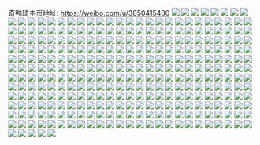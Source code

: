 奇鸭琦主页地址: https://weibo.com/u/3850415480 
![](https://wx4.sinaimg.cn/mw2000/e580ad78gy1h96nvju8ruj20u0140du0.jpg) 
![](https://wx4.sinaimg.cn/mw2000/e580ad78gy1h96nvlly0sj20u0140q9b.jpg) 
![](https://wx4.sinaimg.cn/mw2000/e580ad78gy1h96nvmbreij20u014047x.jpg) 
![](https://wx4.sinaimg.cn/mw2000/e580ad78gy1h89qop35spj22c0340npf.jpg) 
![](https://wx4.sinaimg.cn/mw2000/e580ad78gy1h83fx5p2r6j20u0140jtt.jpg) 
![](https://wx4.sinaimg.cn/mw2000/e580ad78gy1h83fy66raaj20m60rtadi.jpg) 
![](https://wx4.sinaimg.cn/mw2000/e580ad78gy1h80utp775jj20wi1ycnpd.jpg) 
![](https://wx4.sinaimg.cn/mw2000/e580ad78gy1h6x7vchrzij22c02qrb2a.jpg) 
![](https://wx4.sinaimg.cn/mw2000/e580ad78gy1h6x7vml0hbj22c02en1ky.jpg) 
![](https://wx4.sinaimg.cn/mw2000/e580ad78gy1h4600vrkcxj20ku0rsn5i.jpg) 
![](https://wx4.sinaimg.cn/mw2000/e580ad78gy1h4605p1fwzj22c0340kjm.jpg) 
![](https://wx4.sinaimg.cn/mw2000/e580ad78gy1h2hksyvmxdj20u00u07eo.jpg) 
![](https://wx4.sinaimg.cn/mw2000/e580ad78gy1h2hkszx5dcj20qs0t2zs4.jpg) 
![](https://wx4.sinaimg.cn/mw2000/e580ad78gy1h2hkswwyxqj20u00u0q43.jpg) 
![](https://wx4.sinaimg.cn/mw2000/e580ad78gy1h2hkt0p7hoj20u00u0gpw.jpg) 
![](https://wx4.sinaimg.cn/mw2000/e580ad78gy1h1sgtv43guj21400u07by.jpg) 
![](https://wx4.sinaimg.cn/mw2000/e580ad78gy1h1sgtu18h9j20u0140wpw.jpg) 
![](https://wx4.sinaimg.cn/mw2000/e580ad78gy1h1sgtw126dj20sg0lcn2k.jpg) 
![](https://wx4.sinaimg.cn/mw2000/e580ad78gy1h1sgtxnjfuj21400u0tn2.jpg) 
![](https://wx4.sinaimg.cn/mw2000/e580ad78gy1h1sgtyite7j20ty0yv79w.jpg) 
![](https://wx4.sinaimg.cn/mw2000/e580ad78gy1h1sgz6m1cej20u013g78i.jpg) 
![](https://wx4.sinaimg.cn/mw2000/e580ad78gy1h00s4avz8nj21400u00yk.jpg) 
![](https://wx4.sinaimg.cn/mw2000/e580ad78gy1h00s4bc8q4j214q0u0wm9.jpg) 
![](https://wx4.sinaimg.cn/mw2000/e580ad78gy1gzz56uwnosj20u0140dn8.jpg) 
![](https://wx4.sinaimg.cn/mw2000/e580ad78gy1gzz56ubveqj20u013c0zb.jpg) 
![](https://wx4.sinaimg.cn/mw2000/e580ad78gy1gzz56vgpe7j20u0140aby.jpg) 
![](https://wx4.sinaimg.cn/mw2000/e580ad78gy1gzz56w0ifej21400u0q9f.jpg) 
![](https://wx4.sinaimg.cn/mw2000/e580ad78gy1gzj0x0fas2j20u00u0n8j.jpg) 
![](https://wx4.sinaimg.cn/mw2000/e580ad78gy1gzj0yr7kw2j21400u0k0p.jpg) 
![](https://wx4.sinaimg.cn/mw2000/e580ad78gy1gyrpsaj02dj20u0140wjf.jpg) 
![](https://wx4.sinaimg.cn/mw2000/e580ad78gy1gyrpsbrzw9j20u014045r.jpg) 
![](https://wx4.sinaimg.cn/mw2000/e580ad78gy1gyrpscdkwfj20jq0ocgn7.jpg) 
![](https://wx4.sinaimg.cn/mw2000/e580ad78gy1gyrps8gxlyj21400u0gsc.jpg) 
![](https://wx4.sinaimg.cn/mw2000/e580ad78gy1gyrpsdwt32j20u014049k.jpg) 
![](https://wx4.sinaimg.cn/mw2000/e580ad78gy1gwuuz5xmdpj20u0140n4m.jpg) 
![](https://wx4.sinaimg.cn/mw2000/e580ad78gy1gwuuz6o64cj20u013z47e.jpg) 
![](https://wx4.sinaimg.cn/mw2000/e580ad78gy1gwuuz5foydj20u0140n8w.jpg) 
![](https://wx4.sinaimg.cn/mw2000/e580ad78gy1gwuuz83z52j20u0140kcm.jpg) 
![](https://wx4.sinaimg.cn/mw2000/e580ad78gy1gwii17qc4xj20u00u0ju9.jpg) 
![](https://wx4.sinaimg.cn/mw2000/e580ad78gy1gwii179w8aj20u00u0djc.jpg) 
![](https://wx4.sinaimg.cn/mw2000/e580ad78gy1gwii185zrxj20u010e75v.jpg) 
![](https://wx4.sinaimg.cn/mw2000/004czWXugy1gvprtdhf6mj62c0340u0y02.jpg) 
![](https://wx4.sinaimg.cn/mw2000/004czWXugy1gvprtg1a9ej62c02c01ky02.jpg) 
![](https://wx4.sinaimg.cn/mw2000/004czWXugy1gvprtinx79j62c0340hdu02.jpg) 
![](https://wx4.sinaimg.cn/mw2000/004czWXugy1gvprtku585j62c0340npd02.jpg) 
![](https://wx4.sinaimg.cn/mw2000/004czWXugy1gvprtmh9lxj62c02c0x6p02.jpg) 
![](https://wx4.sinaimg.cn/mw2000/004czWXugy1gvprtohoxvj61o0280e8102.jpg) 
![](https://wx4.sinaimg.cn/mw2000/004czWXugy1gvprtqpif8j62c02c0kjm02.jpg) 
![](https://wx4.sinaimg.cn/mw2000/004czWXugy1gvprttq3sbj62c02c0kjn02.jpg) 
![](https://wx4.sinaimg.cn/mw2000/004czWXugy1gvprtvdg4rj62c02c0u0x02.jpg) 
![](https://wx4.sinaimg.cn/mw2000/004czWXugy1gvprtwkee6j61sg1sg7md02.jpg) 
![](https://wx4.sinaimg.cn/mw2000/004czWXugy1gvprtytexfj62c03407wi02.jpg) 
![](https://wx4.sinaimg.cn/mw2000/004czWXugy1gurzq41fxwj62c02c04qs02.jpg) 
![](https://wx4.sinaimg.cn/mw2000/004czWXugy1gurzqb2wq6j62c02c01l002.jpg) 
![](https://wx4.sinaimg.cn/mw2000/004czWXugy1gurzr0awwgj62c02c01kz02.jpg) 
![](https://wx4.sinaimg.cn/mw2000/004czWXugy1gurzqjxmrrj61sc2dsnpg02.jpg) 
![](https://wx4.sinaimg.cn/mw2000/004czWXugy1gurzqrv3wpj61o0280x6q02.jpg) 
![](https://wx4.sinaimg.cn/mw2000/004czWXugy1gurzpxlxxaj61sc1sce8202.jpg) 
![](https://wx4.sinaimg.cn/mw2000/e580ad78gy1gtllra4xp3j22c02c0b29.jpg) 
![](https://wx4.sinaimg.cn/mw2000/e580ad78gy1gtllr8irjrj22c02c0qv5.jpg) 
![](https://wx4.sinaimg.cn/mw2000/e580ad78gy1gtllrc9um0j22c0340npe.jpg) 
![](https://wx4.sinaimg.cn/mw2000/e580ad78gy1gtllrdre96j22c02c0x6p.jpg) 
![](https://wx4.sinaimg.cn/mw2000/e580ad78ly1go3n4yli6pj22c02c0npf.jpg) 
![](https://wx4.sinaimg.cn/mw2000/e580ad78ly1go3n519z3mj22c02c0hdw.jpg) 
![](https://wx4.sinaimg.cn/mw2000/e580ad78ly1go3n521lzoj22c02c0b2c.jpg) 
![](https://wx4.sinaimg.cn/mw2000/e580ad78ly1go3n53ppofj22c02c0e84.jpg) 
![](https://wx4.sinaimg.cn/mw2000/e580ad78ly1go3n54hth9j22c02c0x6p.jpg) 
![](https://wx4.sinaimg.cn/mw2000/e580ad78ly1go3n55xqtnj22c02c07wk.jpg) 
![](https://wx4.sinaimg.cn/mw2000/e580ad78ly1go3n56utc8j21o0280u0y.jpg) 
![](https://wx4.sinaimg.cn/mw2000/e580ad78ly1go3n58qbltj22c02c07wj.jpg) 
![](https://wx4.sinaimg.cn/mw2000/e580ad78gy1gnqx0wc035j20u00u0agq.jpg) 
![](https://wx4.sinaimg.cn/mw2000/e580ad78gy1gnqx0x3c63j20u0140ahf.jpg) 
![](https://wx4.sinaimg.cn/mw2000/e580ad78gy1gnqx0y05yaj20u0140k7q.jpg) 
![](https://wx4.sinaimg.cn/mw2000/e580ad78gy1gnqx0yv7uaj20u00u010j.jpg) 
![](https://wx4.sinaimg.cn/mw2000/e580ad78gy1gnqx0zh8ptj20u00u07c5.jpg) 
![](https://wx4.sinaimg.cn/mw2000/e580ad78gy1gnqx11z92xj20u01szx6p.jpg) 
![](https://wx4.sinaimg.cn/mw2000/e580ad78gy1gnqx13p1nlj20u00u0dlf.jpg) 
![](https://wx4.sinaimg.cn/mw2000/e580ad78gy1gnqx16fr9gj20u01sznpd.jpg) 
![](https://wx4.sinaimg.cn/mw2000/e580ad78gy1gnqx1jwuguj20u00u0wrl.jpg) 
![](https://wx4.sinaimg.cn/mw2000/e580ad78gy1gnedwi0zu9j20u00u0n84.jpg) 
![](https://wx4.sinaimg.cn/mw2000/e580ad78gy1gn2turh5ewj21400u0woc.jpg) 
![](https://wx4.sinaimg.cn/mw2000/e580ad78gy1gn2tusb4cuj20u00u0guf.jpg) 
![](https://wx4.sinaimg.cn/mw2000/e580ad78gy1gmhyvqtkzyj20ux0u04b9.jpg) 
![](https://wx4.sinaimg.cn/mw2000/e580ad78gy1gmhyvrkskkj20u00u0gsc.jpg) 
![](https://wx4.sinaimg.cn/mw2000/e580ad78gy1gmhyvs5n7yj20u00u0dlm.jpg) 
![](https://wx4.sinaimg.cn/mw2000/e580ad78gy1gmhyvsn3bwj20u00u0tdw.jpg) 
![](https://wx4.sinaimg.cn/mw2000/e580ad78gy1gmhyvt2yiaj20u00u0gsa.jpg) 
![](https://wx4.sinaimg.cn/mw2000/e580ad78gy1gmhyvtgx0jj20tv0onq5i.jpg) 
![](https://wx4.sinaimg.cn/mw2000/e580ad78gy1gm1uez8n5aj21400u0gyj.jpg) 
![](https://wx4.sinaimg.cn/mw2000/e580ad78gy1gm1uf03r7tj20u00u0wqg.jpg) 
![](https://wx4.sinaimg.cn/mw2000/e580ad78gy1gm1uexawrij20v40u0470.jpg) 
![](https://wx4.sinaimg.cn/mw2000/e580ad78gy1gm1uf0nrxjj21400u0jvx.jpg) 
![](https://wx4.sinaimg.cn/mw2000/e580ad78gy1glx6idma5dj20u00u0n75.jpg) 
![](https://wx4.sinaimg.cn/mw2000/e580ad78gy1glx6iehu96j20u00u0gxa.jpg) 
![](https://wx4.sinaimg.cn/mw2000/e580ad78gy1gluwdskmmuj20u00u0jx8.jpg) 
![](https://wx4.sinaimg.cn/mw2000/e580ad78gy1gluwakhpx9j20zf0u07bc.jpg) 
![](https://wx4.sinaimg.cn/mw2000/e580ad78gy1gluwakyy7bj21400u044q.jpg) 
![](https://wx4.sinaimg.cn/mw2000/e580ad78gy1gluwaljip3j20u00u0tjh.jpg) 
![](https://wx4.sinaimg.cn/mw2000/e580ad78gy1gluwam54sxj213w0sgjz0.jpg) 
![](https://wx4.sinaimg.cn/mw2000/e580ad78gy1gluwammiwvj20pn0no0u3.jpg) 
![](https://wx4.sinaimg.cn/mw2000/e580ad78gy1glt6zb5cebj20u00u0gwy.jpg) 
![](https://wx4.sinaimg.cn/mw2000/e580ad78gy1glt6zc4dxej20u00u049z.jpg) 
![](https://wx4.sinaimg.cn/mw2000/e580ad78gy1glt6zcx4hsj20u00u0k3m.jpg) 
![](https://wx4.sinaimg.cn/mw2000/e580ad78gy1glt6zfqag2j20u00u0wq7.jpg) 
![](https://wx4.sinaimg.cn/mw2000/e580ad78gy1glt6zhjr3yj20u00u0dsx.jpg) 
![](https://wx4.sinaimg.cn/mw2000/e580ad78gy1glt6zjirtmj20u00u0an2.jpg) 
![](https://wx4.sinaimg.cn/mw2000/e580ad78gy1glt6zxlzhbj20u01sznpi.jpg) 
![](https://wx4.sinaimg.cn/mw2000/e580ad78gy1glt6zagxvij20u01szx6t.jpg) 
![](https://wx4.sinaimg.cn/mw2000/e580ad78gy1glt6zyicnkj20u00u00xf.jpg) 
![](https://wx4.sinaimg.cn/mw2000/e580ad78gy1glqupj6vdfj20u00u043x.jpg) 
![](https://wx4.sinaimg.cn/mw2000/e580ad78gy1glqupjrw5fj20u00u0tge.jpg) 
![](https://wx4.sinaimg.cn/mw2000/e580ad78gy1glqupkga0rj20u00u0gx8.jpg) 
![](https://wx4.sinaimg.cn/mw2000/e580ad78gy1glqupl1r2mj20u00u0aep.jpg) 
![](https://wx4.sinaimg.cn/mw2000/e580ad78gy1glqupln8kxj20u00u0443.jpg) 
![](https://wx4.sinaimg.cn/mw2000/e580ad78gy1glqupilr4aj20u00u0q9o.jpg) 
![](https://wx4.sinaimg.cn/mw2000/e580ad78gy1glqupm47nvj20u00u0n10.jpg) 
![](https://wx4.sinaimg.cn/mw2000/e580ad78gy1glqupn8losj20u00u07bv.jpg) 
![](https://wx4.sinaimg.cn/mw2000/e580ad78gy1glqurdbwe9j20u00u0k41.jpg) 
![](https://wx4.sinaimg.cn/mw2000/e580ad78gy1glmtgxafq6j20u00u0dnt.jpg) 
![](https://wx4.sinaimg.cn/mw2000/e580ad78gy1glmth0yjraj20u00u0aj9.jpg) 
![](https://wx4.sinaimg.cn/mw2000/e580ad78gy1glmth6t1kdj21400u0aip.jpg) 
![](https://wx4.sinaimg.cn/mw2000/e580ad78gy1glmtgv8w0xj21400u0tga.jpg) 
![](https://wx4.sinaimg.cn/mw2000/e580ad78gy1glmtgyn5nqj20u00u0aed.jpg) 
![](https://wx4.sinaimg.cn/mw2000/e580ad78gy1glmth5c25bj20u00u0q9u.jpg) 
![](https://wx4.sinaimg.cn/mw2000/e580ad78gy1glmth2m6p8j20u00u0gqb.jpg) 
![](https://wx4.sinaimg.cn/mw2000/e580ad78gy1glmth3twwyj20u00u0ag4.jpg) 
![](https://wx4.sinaimg.cn/mw2000/e580ad78gy1glmth7ngmij20u00u0djn.jpg) 
![](https://wx4.sinaimg.cn/mw2000/e580ad78gy1glizak7kc9j213y0u0ao3.jpg) 
![](https://wx4.sinaimg.cn/mw2000/e580ad78gy1glizakwp8mj20u00u07c6.jpg) 
![](https://wx4.sinaimg.cn/mw2000/e580ad78gy1glizam80g1j20u00u0jwg.jpg) 
![](https://wx4.sinaimg.cn/mw2000/e580ad78gy1glizaoygfjj20u00u0442.jpg) 
![](https://wx4.sinaimg.cn/mw2000/e580ad78gy1glizatk909j20u00u0wjz.jpg) 
![](https://wx4.sinaimg.cn/mw2000/e580ad78gy1glizahg16ej20u00u0qdo.jpg) 
![](https://wx4.sinaimg.cn/mw2000/e580ad78gy1glizazic8kj20u00u0ak3.jpg) 
![](https://wx4.sinaimg.cn/mw2000/e580ad78gy1glizb0e5omj20u00u0qbj.jpg) 
![](https://wx4.sinaimg.cn/mw2000/e580ad78gy1glizb1aq67j20u00u0aln.jpg) 
![](https://wx4.sinaimg.cn/mw2000/e580ad78gy1gk509gbrraj20u00u0jvy.jpg) 
![](https://wx4.sinaimg.cn/mw2000/e580ad78gy1gk509bflhfj20u00u0432.jpg) 
![](https://wx4.sinaimg.cn/mw2000/e580ad78gy1gk509c0feuj20u00u0n03.jpg) 
![](https://wx4.sinaimg.cn/mw2000/e580ad78gy1gk509ddnx7j20u00u0n2p.jpg) 
![](https://wx4.sinaimg.cn/mw2000/e580ad78gy1gk509cygdsj21400u04a5.jpg) 
![](https://wx4.sinaimg.cn/mw2000/e580ad78gy1gk509dst3bj21400u07ad.jpg) 
![](https://wx4.sinaimg.cn/mw2000/e580ad78gy1gk509egqtfj20u00u0jw4.jpg) 
![](https://wx4.sinaimg.cn/mw2000/e580ad78gy1gk509eyeg2j20u014047f.jpg) 
![](https://wx4.sinaimg.cn/mw2000/e580ad78gy1gk509hjataj20u00vr788.jpg) 
![](https://wx4.sinaimg.cn/mw2000/e580ad78gy1gjxixen94ej20u0158gtr.jpg) 
![](https://wx4.sinaimg.cn/mw2000/e580ad78gy1gjxixi80p4j20u00u07ho.jpg) 
![](https://wx4.sinaimg.cn/mw2000/e580ad78gy1gjxixjlms5j21400u07ad.jpg) 
![](https://wx4.sinaimg.cn/mw2000/e580ad78gy1gjxixlznikj20u00u07bv.jpg) 
![](https://wx4.sinaimg.cn/mw2000/e580ad78gy1gjxixnyi94j20u0140tf7.jpg) 
![](https://wx4.sinaimg.cn/mw2000/e580ad78gy1gjxixq3hf8j21400u0n3n.jpg) 
![](https://wx4.sinaimg.cn/mw2000/e580ad78gy1gjxixrpg0nj20r7108gqn.jpg) 
![](https://wx4.sinaimg.cn/mw2000/e580ad78gy1gjxixvgfaoj21400u0n8w.jpg) 
![](https://wx4.sinaimg.cn/mw2000/e580ad78gy1gj6da6h54jj22c02c0kjl.jpg) 
![](https://wx4.sinaimg.cn/mw2000/e580ad78gy1gj6dademafj22c0340niq.jpg) 
![](https://wx4.sinaimg.cn/mw2000/e580ad78gy1gj4lqftgwdj20u00u043j.jpg) 
![](https://wx4.sinaimg.cn/mw2000/e580ad78gy1gj4lqg9pi6j20u00u0tfa.jpg) 
![](https://wx4.sinaimg.cn/mw2000/e580ad78gy1gj4lqgtav4j21400u0wme.jpg) 
![](https://wx4.sinaimg.cn/mw2000/e580ad78gy1gj4lqhhpioj20u00u0wn3.jpg) 
![](https://wx4.sinaimg.cn/mw2000/e580ad78gy1gj4lqi2ylrj20u00u0gsh.jpg) 
![](https://wx4.sinaimg.cn/mw2000/e580ad78gy1gj4lqir5xgj20u00u0tfq.jpg) 
![](https://wx4.sinaimg.cn/mw2000/e580ad78gy1gj4lqj9t2aj21400u0jzk.jpg) 
![](https://wx4.sinaimg.cn/mw2000/e580ad78gy1gj4lqjr0chj20u00u0776.jpg) 
![](https://wx4.sinaimg.cn/mw2000/e580ad78gy1gj4lqkoocpj20u01szh4u.jpg) 
![](https://wx4.sinaimg.cn/mw2000/e580ad78gy1ggft0j4b26j21400u0jwy.jpg) 
![](https://wx4.sinaimg.cn/mw2000/e580ad78gy1ggft0kq8nrj20u0140jwm.jpg) 
![](https://wx4.sinaimg.cn/mw2000/e580ad78gy1ggft0ml8c4j21400u044i.jpg) 
![](https://wx4.sinaimg.cn/mw2000/e580ad78gy1ggft0i2yqoj20j60aijs1.jpg) 
![](https://wx4.sinaimg.cn/mw2000/e580ad78gy1ggft0nooqpj20u0140n7k.jpg) 
![](https://wx4.sinaimg.cn/mw2000/e580ad78gy1ggft0o8o5cj20u0140doj.jpg) 
![](https://wx4.sinaimg.cn/mw2000/e580ad78gy1gf58bngj7lj20u00u0gs8.jpg) 
![](https://wx4.sinaimg.cn/mw2000/e580ad78gy1gf58bvlgchj20u00u0qac.jpg) 
![](https://wx4.sinaimg.cn/mw2000/e580ad78gy1gf58c1vmsdj20u00u0gsi.jpg) 
![](https://wx4.sinaimg.cn/mw2000/e580ad78gy1gf58c75bznj20u00u0k27.jpg) 
![](https://wx4.sinaimg.cn/mw2000/e580ad78gy1gf58cawb8vj20u00u0grx.jpg) 
![](https://wx4.sinaimg.cn/mw2000/e580ad78gy1gf58biwo8uj20u0140q89.jpg) 
![](https://wx4.sinaimg.cn/mw2000/e580ad78gy1gf58cgoe8lj20u0140qab.jpg) 
![](https://wx4.sinaimg.cn/mw2000/e580ad78gy1gf58cowozlj20u00u0ajc.jpg) 
![](https://wx4.sinaimg.cn/mw2000/e580ad78gy1gf58cu4d97j20u01400xp.jpg) 
![](https://wx4.sinaimg.cn/mw2000/e580ad78gy1gerp44m246j20u00u078o.jpg) 
![](https://wx4.sinaimg.cn/mw2000/e580ad78gy1gerp43oelsj20u0140qew.jpg) 
![](https://wx4.sinaimg.cn/mw2000/e580ad78gy1gdttzqn6kaj20u01407gr.jpg) 
![](https://wx4.sinaimg.cn/mw2000/e580ad78gy1gdttzpvdqgj20u0140qey.jpg) 
![](https://wx4.sinaimg.cn/mw2000/e580ad78gy1gdttzv3xdij20u0140gx5.jpg) 
![](https://wx4.sinaimg.cn/mw2000/e580ad78gy1gcy2bkbw8tj20ub0u00y8.jpg) 
![](https://wx4.sinaimg.cn/mw2000/e580ad78gy1gcy2bly3fij20u00u0qaw.jpg) 
![](https://wx4.sinaimg.cn/mw2000/e580ad78gy1gcy2bmnkrhj20u0140k0w.jpg) 
![](https://wx4.sinaimg.cn/mw2000/e580ad78gy1gcll9fw0aej20rs2km1kx.jpg) 
![](https://wx4.sinaimg.cn/mw2000/e580ad78gy1gclipknvy1j20vo0u00yg.jpg) 
![](https://wx4.sinaimg.cn/mw2000/e580ad78gy1gc7jc4kyocj22c02c04qq.jpg) 
![](https://wx4.sinaimg.cn/mw2000/e580ad78gy1gc7jc3m6btj22c02c0b29.jpg) 
![](https://wx4.sinaimg.cn/mw2000/e580ad78gy1gc58bhkto1j22c02c0kjl.jpg) 
![](https://wx4.sinaimg.cn/mw2000/e580ad78gy1gc58bdn9a8j20ku0m8ah6.jpg) 
![](https://wx4.sinaimg.cn/mw2000/e580ad78gy1gc58bll151j22c02c0e81.jpg) 
![](https://wx4.sinaimg.cn/mw2000/e580ad78gy1gbxgb5ur8lj20u00u00vm.jpg) 
![](https://wx4.sinaimg.cn/mw2000/e580ad78gy1gbxgb6fuplj20u00u0gr0.jpg) 
![](https://wx4.sinaimg.cn/mw2000/e580ad78gy1gbvqpaokwxj20ku08dmy3.jpg) 
![](https://wx4.sinaimg.cn/mw2000/e580ad78gy1gbvqpb2kcej20j60igtal.jpg) 
![](https://wx4.sinaimg.cn/mw2000/e580ad78gy1gbvqpabkolj20u00u0jx7.jpg) 
![](https://wx4.sinaimg.cn/mw2000/e580ad78gy1gb9bcs92wsj20u00u0q6b.jpg) 
![](https://wx4.sinaimg.cn/mw2000/e580ad78gy1gb9bct454wj20u00u0ah8.jpg) 
![](https://wx4.sinaimg.cn/mw2000/e580ad78gy1gb9bctpq40j20u0140jxw.jpg) 
![](https://wx4.sinaimg.cn/mw2000/e580ad78gy1gb9bcrdonej20u00u079a.jpg) 
![](https://wx4.sinaimg.cn/mw2000/e580ad78gy1gb9bculi1lj20u0140qdz.jpg) 
![](https://wx4.sinaimg.cn/mw2000/e580ad78gy1gb9bcv4g34j20u00u0ahx.jpg) 
![](https://wx4.sinaimg.cn/mw2000/e580ad78gy1gb4acqmz25j20u00u0tek.jpg) 
![](https://wx4.sinaimg.cn/mw2000/e580ad78gy1gb0z7xeb8lj22c03401ky.jpg) 
![](https://wx4.sinaimg.cn/mw2000/e580ad78gy1gb0z8hcam7j22c02c0e81.jpg) 
![](https://wx4.sinaimg.cn/mw2000/e580ad78gy1gb0z8eo47fj222t1g9e81.jpg) 
![](https://wx4.sinaimg.cn/mw2000/e580ad78gy1gb0z8j785bj23402c0x6p.jpg) 
![](https://wx4.sinaimg.cn/mw2000/e580ad78gy1garycc6hq7j20u00u0guo.jpg) 
![](https://wx4.sinaimg.cn/mw2000/e580ad78gy1garycd0kx6j213x0u0dp9.jpg) 
![](https://wx4.sinaimg.cn/mw2000/e580ad78gy1garycb47qfj20u0140tgn.jpg) 
![](https://wx4.sinaimg.cn/mw2000/e580ad78gy1gac6eca2p6j20u0140wkp.jpg) 
![](https://wx4.sinaimg.cn/mw2000/e580ad78gy1gac6edg3h6j20u00u0jv2.jpg) 
![](https://wx4.sinaimg.cn/mw2000/e580ad78gy1gac6efo3dkj21400u0gv0.jpg) 
![](https://wx4.sinaimg.cn/mw2000/e580ad78gy1ga9h45hzycj20u00u0whh.jpg) 
![](https://wx4.sinaimg.cn/mw2000/e580ad78gy1ga9h4ar8y8j20u00u0gpw.jpg) 
![](https://wx4.sinaimg.cn/mw2000/e580ad78gy1ga9h4bdhrlj20nq0vj0wn.jpg) 
![](https://wx4.sinaimg.cn/mw2000/e580ad78gy1ga9h4c3sicj20uv0u00zy.jpg) 
![](https://wx4.sinaimg.cn/mw2000/e580ad78gy1ga9h4crsrqj20u0140q9x.jpg) 
![](https://wx4.sinaimg.cn/mw2000/e580ad78gy1ga158ya8ufj20j60pcwh2.jpg) 
![](https://wx4.sinaimg.cn/mw2000/e580ad78gy1ga158zwuo1j22c02c0b29.jpg) 
![](https://wx4.sinaimg.cn/mw2000/e580ad78gy1ga1591xt2gj22c02c0b2a.jpg) 
![](https://wx4.sinaimg.cn/mw2000/e580ad78gy1g9z3k2fn2dj20u00u0ak2.jpg) 
![](https://wx4.sinaimg.cn/mw2000/e580ad78gy1g9z3kbczc5j20u01szhe2.jpg) 
![](https://wx4.sinaimg.cn/mw2000/e580ad78gy1g9z3kc0vy9j20u10wgjyn.jpg) 
![](https://wx4.sinaimg.cn/mw2000/e580ad78gy1g9rbxqyaxcj20u00u0q92.jpg) 
![](https://wx4.sinaimg.cn/mw2000/e580ad78gy1g9rbxs0qy1j20u00u0tee.jpg) 
![](https://wx4.sinaimg.cn/mw2000/e580ad78gy1g9rbxt4zmrj20u0140q9g.jpg) 
![](https://wx4.sinaimg.cn/mw2000/e580ad78gy1g9rbxu9vbyj20u013xtir.jpg) 
![](https://wx4.sinaimg.cn/mw2000/e580ad78gy1g9bs8221s7j20u0140n7r.jpg) 
![](https://wx4.sinaimg.cn/mw2000/e580ad78gy1g9bs8ah4jfj20u00u07bs.jpg) 
![](https://wx4.sinaimg.cn/mw2000/e580ad78gy1g9bs8bagjgj20u00wtn43.jpg) 
![](https://wx4.sinaimg.cn/mw2000/e580ad78gy1g92l8ui510j20u00u0q9o.jpg) 
![](https://wx4.sinaimg.cn/mw2000/e580ad78gy1g92l8vmmw4j20u00u0af7.jpg) 
![](https://wx4.sinaimg.cn/mw2000/e580ad78gy1g92l8wvmayj20u00u045j.jpg) 
![](https://wx4.sinaimg.cn/mw2000/e580ad78gy1g92l8t7q8sj20u00u0gy8.jpg) 
![](https://wx4.sinaimg.cn/mw2000/e580ad78gy1g92l8ys1o9j214v0u07f4.jpg) 
![](https://wx4.sinaimg.cn/mw2000/e580ad78gy1g92l8zo8ukj20u00u0ael.jpg) 
![](https://wx4.sinaimg.cn/mw2000/e580ad78gy1g92l90l7f0j20u00u0djz.jpg) 
![](https://wx4.sinaimg.cn/mw2000/e580ad78gy1g8wwoeisdwj20k40h0jtv.jpg) 
![](https://wx4.sinaimg.cn/mw2000/e580ad78gy1g8wwog9q47j21400u048y.jpg) 
![](https://wx4.sinaimg.cn/mw2000/e580ad78gy1g8hw3u6eqbj20u011ktji.jpg) 
![](https://wx4.sinaimg.cn/mw2000/e580ad78gy1g8hw3rw46fj20u013xwos.jpg) 
![](https://wx4.sinaimg.cn/mw2000/e580ad78gy1g87vn6rfr0j20u00u0ahv.jpg) 
![](https://wx4.sinaimg.cn/mw2000/e580ad78gy1g87vn6dhavj20u00u0wlf.jpg) 
![](https://wx4.sinaimg.cn/mw2000/e580ad78gy1g7j5k67nuoj23402c0hdu.jpg) 
![](https://wx4.sinaimg.cn/mw2000/e580ad78gy1g7j5k41rc1j21zk1ho1l1.jpg) 
![](https://wx4.sinaimg.cn/mw2000/e580ad78gy1g7c9em27i8j22c02c0b29.jpg) 
![](https://wx4.sinaimg.cn/mw2000/e580ad78gy1g7c9epl411j225f2434qx.jpg) 
![](https://wx4.sinaimg.cn/mw2000/e580ad78gy1g7c9eqyuxnj22c02c01kx.jpg) 
![](https://wx4.sinaimg.cn/mw2000/e580ad78gy1g7c9ekv6ozj22c02c0b29.jpg) 
![](https://wx4.sinaimg.cn/mw2000/e580ad78gy1g7970zibjcj22c02c04qp.jpg) 
![](https://wx4.sinaimg.cn/mw2000/e580ad78gy1g79710zfu8j22c02c0hdt.jpg) 
![](https://wx4.sinaimg.cn/mw2000/e580ad78gy1g78k29h2cvj22c02c07wh.jpg) 
![](https://wx4.sinaimg.cn/mw2000/e580ad78gy1g78k2bd1tcj22c02c0hdt.jpg) 
![](https://wx4.sinaimg.cn/mw2000/e580ad78gy1g78k2bxy98j20ov0t3q5g.jpg) 
![](https://wx4.sinaimg.cn/mw2000/e580ad78gy1g78k2cgdczj21ho1ho7gx.jpg) 
![](https://wx4.sinaimg.cn/mw2000/e580ad78gy1g76dxex64fj22c02c8e81.jpg) 
![](https://wx4.sinaimg.cn/mw2000/e580ad78gy1g76dxhnydgj22c0340hdt.jpg) 
![](https://wx4.sinaimg.cn/mw2000/e580ad78gy1g75ieqmmpmj22c02c0e81.jpg) 
![](https://wx4.sinaimg.cn/mw2000/e580ad78gy1g75ieufpg5j22c02c0kjl.jpg) 
![](https://wx4.sinaimg.cn/mw2000/e580ad78gy1g75ieomf6rj22c02c0kjl.jpg) 
![](https://wx4.sinaimg.cn/mw2000/e580ad78gy1g72sppy8dij20u00u0n2t.jpg) 
![](https://wx4.sinaimg.cn/mw2000/e580ad78gy1g72sppkpjjj20u0140tc0.jpg) 
![](https://wx4.sinaimg.cn/mw2000/e580ad78gy1g5tvmjahcmj22c02c0b29.jpg) 
![](https://wx4.sinaimg.cn/mw2000/e580ad78gy1g5tvmk6k4aj22c02c0b29.jpg) 
![](https://wx4.sinaimg.cn/mw2000/e580ad78gy1g5kz7l5j9jj20vl165thp.jpg) 
![](https://wx4.sinaimg.cn/mw2000/e580ad78gy1g5kz7kwp7kj20nb0kvgow.jpg) 
![](https://wx4.sinaimg.cn/mw2000/e580ad78gy1g5kz8kjk7mj22c02c0b2a.jpg) 
![](https://wx4.sinaimg.cn/mw2000/e580ad78gy1g5kz8jo6kuj20px0q8wiu.jpg) 
![](https://wx4.sinaimg.cn/mw2000/e580ad78gy1g57ft4na2xj22c02c0x6p.jpg) 
![](https://wx4.sinaimg.cn/mw2000/e580ad78gy1g57ft7ykakj22c02c0qv5.jpg) 
![](https://wx4.sinaimg.cn/mw2000/e580ad78gy1g4zh0ot6aej20y90vm0z3.jpg) 
![](https://wx4.sinaimg.cn/mw2000/e580ad78gy1g4zh0ocamjj22c02c0x6p.jpg) 
![](https://wx4.sinaimg.cn/mw2000/e580ad78gy1g4qx1638c4j20qo0k0ndi.jpg) 
![](https://wx4.sinaimg.cn/mw2000/e580ad78gy1g4mlxredo3j20zl0qo0zp.jpg) 
![](https://wx4.sinaimg.cn/mw2000/e580ad78gy1g4l99hppgxj20p50p5tdj.jpg) 
![](https://wx4.sinaimg.cn/mw2000/e580ad78gy1g4hj829okhj20qo0qojxe.jpg) 
![](https://wx4.sinaimg.cn/mw2000/e580ad78gy1g4hj82lgqpj20zk0qowjx.jpg) 
![](https://wx4.sinaimg.cn/mw2000/e580ad78gy1g4hj81zsesj20qo0qogpw.jpg) 
![](https://wx4.sinaimg.cn/mw2000/e580ad78gy1g4hj833r7wj20ti0qo7c0.jpg) 
![](https://wx4.sinaimg.cn/mw2000/e580ad78gy1g4h04ah1o3j20qo101jzr.jpg) 
![](https://wx4.sinaimg.cn/mw2000/e580ad78gy1g4h04a2i2bj20qo0qojwu.jpg) 
![](https://wx4.sinaimg.cn/mw2000/e580ad78gy1g4gjgmru2ej20qo0zk0zu.jpg) 
![](https://wx4.sinaimg.cn/mw2000/e580ad78gy1g2yarhkgh0j20qo0qogs1.jpg) 
![](https://wx4.sinaimg.cn/mw2000/e580ad78gy1g2yarhy04jj20qo0qo44d.jpg) 
![](https://wx4.sinaimg.cn/mw2000/e580ad78gy1g2yaribj7uj20qo0zkjyt.jpg) 
![](https://wx4.sinaimg.cn/mw2000/e580ad78gy1g2ursihtjqj20qo0qowju.jpg) 
![](https://wx4.sinaimg.cn/mw2000/e580ad78gy1g2ursixge4j20qo0qotbq.jpg) 
![](https://wx4.sinaimg.cn/mw2000/e580ad78gy1g2urshx34dj20qo0qoq82.jpg) 
![](https://wx4.sinaimg.cn/mw2000/e580ad78gy1g2qhhg3brwj20qo0zkjw4.jpg) 
![](https://wx4.sinaimg.cn/mw2000/e580ad78gy1g2qhhgmw1ej20qo0yldoi.jpg) 
![](https://wx4.sinaimg.cn/mw2000/e580ad78gy1g2g3oxrzeaj20qo0qogou.jpg) 
![](https://wx4.sinaimg.cn/mw2000/e580ad78gy1g2g3ox9sqaj20qo0xxtgm.jpg) 
![](https://wx4.sinaimg.cn/mw2000/e580ad78gy1fy41d3wfxyj20qo0qoq7c.jpg) 
![](https://wx4.sinaimg.cn/mw2000/e580ad78gy1fy41d4sp3gj20qo0qojvc.jpg) 
![](https://wx4.sinaimg.cn/mw2000/e580ad78gy1fy41d5w5s9j20qo0qogx6.jpg) 
![](https://wx4.sinaimg.cn/mw2000/e580ad78gy1fy41d6bvgoj20qo0qotdh.jpg) 
![](https://wx4.sinaimg.cn/mw2000/e580ad78gy1fy41d710cqj20u00pj7du.jpg) 
![](https://wx4.sinaimg.cn/mw2000/e580ad78gy1fy41d7tkfcj20ta0qotjc.jpg) 
![](https://wx4.sinaimg.cn/mw2000/e580ad78gy1fy41d8xudxj20t70qogvs.jpg) 
![](https://wx4.sinaimg.cn/mw2000/e580ad78gy1fy41d9f1y7j20oe0m343l.jpg) 
![](https://wx4.sinaimg.cn/mw2000/e580ad78gy1fy41da19ttj20tz0qok48.jpg) 
![](https://wx4.sinaimg.cn/mw2000/e580ad78gy1fxcod6xjaqj20ku0ku402.jpg) 
![](https://wx4.sinaimg.cn/mw2000/e580ad78gy1fxcod76jjzj20ku0r9q52.jpg) 
![](https://wx4.sinaimg.cn/mw2000/e580ad78gy1fweyaazg41j20zk0qowmc.jpg) 
![](https://wx4.sinaimg.cn/mw2000/e580ad78gy1fweya469h2j20u00m0adg.jpg) 
![](https://wx4.sinaimg.cn/mw2000/e580ad78gy1fwafxtdx8kj20qo0qoq6x.jpg) 
![](https://wx4.sinaimg.cn/mw2000/e580ad78gy1fwafxsay55j20qo0qojul.jpg) 
![](https://wx4.sinaimg.cn/mw2000/e580ad78gy1fwafxu9q30j20rs0phtf7.jpg) 
![](https://wx4.sinaimg.cn/mw2000/e580ad78gy1fwafxvhpwaj20t70qogqd.jpg) 
